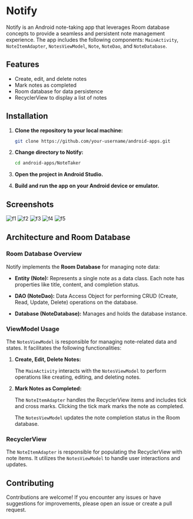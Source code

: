 # Notify

Notify is an Android note-taking app that leverages Room database concepts to provide a seamless and persistent note management experience. The app includes the following components: `MainActivity`, `NoteItemAdapter`, `NotesViewModel`, `Note`, `NoteDao`, and `NoteDatabase`.

## Features

- Create, edit, and delete notes
- Mark notes as completed
- Room database for data persistence
- RecyclerView to display a list of notes

## Installation

1. **Clone the repository to your local machine:**

    ```bash
    git clone https://github.com/your-username/android-apps.git
    ```

2. **Change directory to Notify:**

    ```bash
    cd android-apps/NoteTaker
    ```

3. **Open the project in Android Studio.**

4. **Build and run the app on your Android device or emulator.**

## Screenshots
![f1](https://github.com/Bhavye2003Developer/android-apps/assets/110657263/621b0398-80a5-4fed-9d80-62288c0c4247)
![f2](https://github.com/Bhavye2003Developer/android-apps/assets/110657263/52bb8c9d-47b3-4bfe-ad6d-d43c22efe30e)
![f3](https://github.com/Bhavye2003Developer/android-apps/assets/110657263/deca9c3b-0121-4ace-9332-44d03ef7be29)
![f4](https://github.com/Bhavye2003Developer/android-apps/assets/110657263/6be21464-7b05-4bd4-99ed-47c72821343a)
![f5](https://github.com/Bhavye2003Developer/android-apps/assets/110657263/7c96f798-66cf-46ed-93bd-43c2dd6e7468)

## Architecture and Room Database

### Room Database Overview

Notify implements the **Room Database** for managing note data:

- **Entity (Note):** Represents a single note as a data class. Each note has properties like title, content, and completion status.

- **DAO (NoteDao):** Data Access Object for performing CRUD (Create, Read, Update, Delete) operations on the database.

- **Database (NoteDatabase):** Manages and holds the database instance.

### ViewModel Usage

The `NotesViewModel` is responsible for managing note-related data and states. It facilitates the following functionalities:

1. **Create, Edit, Delete Notes:**

   The `MainActivity` interacts with the `NotesViewModel` to perform operations like creating, editing, and deleting notes.

2. **Mark Notes as Completed:**

   The `NoteItemAdapter` handles the RecyclerView items and includes tick and cross marks. Clicking the tick mark marks the note as completed.

   The `NotesViewModel` updates the note completion status in the Room database.

### RecyclerView

The `NoteItemAdapter` is responsible for populating the RecyclerView with note items. It utilizes the `NotesViewModel` to handle user interactions and updates.

## Contributing

Contributions are welcome! If you encounter any issues or have suggestions for improvements, please open an issue or create a pull request.
